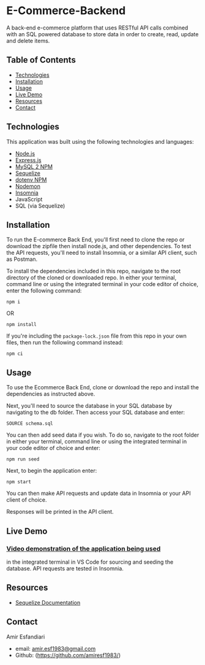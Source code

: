 # E-Commerce-Backend



A back-end e-commerce platform that uses RESTful API calls combined with an SQL powered database to store data in order to create, read, update and delete items.

## Table of Contents

* [Technologies](#technologies)
* [Installation](#installation)
* [Usage](#usage)
* [Live Demo](#live-demo)
* [Resources](#resources)
* [Contact](#contact)

## Technologies
This application was built using the following technologies and languages:
* [Node.js](https://nodejs.org/en/)
* [Express.js](https://expressjs.com/)
* [MySQL 2 NPM](https://www.npmjs.com/package/mysql2)
* [Sequelize](https://sequelize.org/)
* [dotenv NPM](https://www.npmjs.com/package/dotenv)
* [Nodemon](https://www.npmjs.com/package/nodemon)
* [Insomnia](https://insomnia.rest/)
* JavaScript
* SQL (via Sequelize)

## Installation

To run the E-commerce Back End, you'll first need to clone the repo or download the zipfile then install node.js, and other dependencies. To test the API requests, you'll need to install Insomnia, or a similar API client, such as Postman.

To install the dependencies included in this repo, navigate to the root directory of the cloned or downloaded repo. In either your terminal, command line or using the integrated terminal in your code editor of choice, enter the following command:

`npm i`

OR

`npm install`

If you're including the `package-lock.json` file from this repo in your own files, then run the following command instead:

`npm ci`

## Usage

To use the Ecommerce Back End, clone or download the repo and install the dependencies as instructed above.

Next, you'll need to source the database in your SQL database by navigating to the db folder. Then access your SQL database and enter:

`SOURCE schema.sql`

You can then add seed data if you wish. To do so, navigate to the root folder in either your terminal, command line or using the integrated terminal in your code editor of choice and enter:

`npm run seed`

Next, to begin the application enter:

`npm start`

You can then make API requests and update data in Insomnia or your API client of choice.

Responses will be printed in the API client.

## Live Demo
### [Video demonstration of the application being used](https://drive.google.com/file/d/1HJ6fjNTu7-QBqOmlwHg-kZFcLHs7nqnQ/view)
in the integrated terminal in VS Code for sourcing and seeding the database. API requests are tested in Insomnia.


## Resources
* [Sequelize Documentation](https://sequelize.org/docs/v6/getting-started/)

## Contact
Amir Esfandiari 
 - email: amir.esf1983@gmail.com
- Github: (https://github.com/amiresf1983/)





